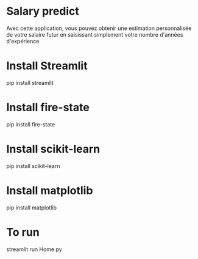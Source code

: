 # Salary predict
Avec cette application, vous pouvez obtenir une estimation personnalisée de votre salaire futur en saisissant simplement votre nombre d'années d'expérience

# Install Streamlit
pip install streamlit

# Install fire-state
pip install fire-state

# Install scikit-learn
pip install scikit-learn

# Install matplotlib
pip install matplotlib

# To run
streamlit run Home.py

